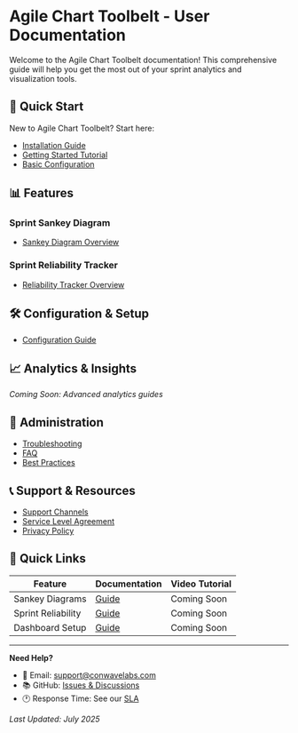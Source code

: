 # Agile Chart Toolbelt - User Documentation

Welcome to the Agile Chart Toolbelt documentation! This comprehensive guide will help you get the most out of your sprint analytics and visualization tools.

## 🚀 Quick Start

New to Agile Chart Toolbelt? Start here:
- [Installation Guide](Installation.md)
- [Getting Started Tutorial](Getting-Started.md)
- [Basic Configuration](Configuration-Guide.md)

## 📊 Features

### Sprint Sankey Diagram
- [Sankey Diagram Overview](Sankey-Diagram-Overview.md)

### Sprint Reliability Tracker
- [Reliability Tracker Overview](Reliability-Tracker-Overview.md)

## 🛠️ Configuration & Setup

- [Configuration Guide](Configuration-Guide.md)

## 📈 Analytics & Insights

*Coming Soon: Advanced analytics guides*

## 🔧 Administration

- [Troubleshooting](Troubleshooting.md)
- [FAQ](FAQ.md)
- [Best Practices](Best-Practices.md)

## 📞 Support & Resources

- [Support Channels](Support.md)
- [Service Level Agreement](service-level-agreement.md)
- [Privacy Policy](../../PRIVACY_POLICY.pdf)

## 🔗 Quick Links

| Feature | Documentation | Video Tutorial |
|---------|---------------|----------------|
| Sankey Diagrams | [Guide](Sankey-Diagram-Overview.md) | Coming Soon |
| Sprint Reliability | [Guide](Reliability-Tracker-Overview.md) | Coming Soon |
| Dashboard Setup | [Guide](Configuration-Guide.md) | Coming Soon |

---

**Need Help?** 
- 📧 Email: support@conwavelabs.com
- 📚 GitHub: [Issues & Discussions](https://github.com/conwavelabs/agile-dashboard-toolkit)
- 🕐 Response Time: See our [SLA](service-level-agreement.md)

*Last Updated: July 2025*
